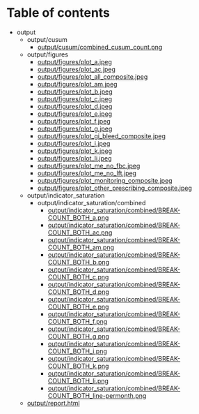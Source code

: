# Table of contents

* output
  * output/cusum
    * [output/cusum/combined_cusum_count.png](output/cusum/combined_cusum_count.png)
  * output/figures
    * [output/figures/plot_a.jpeg](output/figures/plot_a.jpeg)
    * [output/figures/plot_ac.jpeg](output/figures/plot_ac.jpeg)
    * [output/figures/plot_all_composite.jpeg](output/figures/plot_all_composite.jpeg)
    * [output/figures/plot_am.jpeg](output/figures/plot_am.jpeg)
    * [output/figures/plot_b.jpeg](output/figures/plot_b.jpeg)
    * [output/figures/plot_c.jpeg](output/figures/plot_c.jpeg)
    * [output/figures/plot_d.jpeg](output/figures/plot_d.jpeg)
    * [output/figures/plot_e.jpeg](output/figures/plot_e.jpeg)
    * [output/figures/plot_f.jpeg](output/figures/plot_f.jpeg)
    * [output/figures/plot_g.jpeg](output/figures/plot_g.jpeg)
    * [output/figures/plot_gi_bleed_composite.jpeg](output/figures/plot_gi_bleed_composite.jpeg)
    * [output/figures/plot_i.jpeg](output/figures/plot_i.jpeg)
    * [output/figures/plot_k.jpeg](output/figures/plot_k.jpeg)
    * [output/figures/plot_li.jpeg](output/figures/plot_li.jpeg)
    * [output/figures/plot_me_no_fbc.jpeg](output/figures/plot_me_no_fbc.jpeg)
    * [output/figures/plot_me_no_lft.jpeg](output/figures/plot_me_no_lft.jpeg)
    * [output/figures/plot_monitoring_composite.jpeg](output/figures/plot_monitoring_composite.jpeg)
    * [output/figures/plot_other_prescribing_composite.jpeg](output/figures/plot_other_prescribing_composite.jpeg)
  * output/indicator_saturation
    * output/indicator_saturation/combined
      * [output/indicator_saturation/combined/BREAK-COUNT_BOTH_a.png](output/indicator_saturation/combined/BREAK-COUNT_BOTH_a.png)
      * [output/indicator_saturation/combined/BREAK-COUNT_BOTH_ac.png](output/indicator_saturation/combined/BREAK-COUNT_BOTH_ac.png)
      * [output/indicator_saturation/combined/BREAK-COUNT_BOTH_am.png](output/indicator_saturation/combined/BREAK-COUNT_BOTH_am.png)
      * [output/indicator_saturation/combined/BREAK-COUNT_BOTH_b.png](output/indicator_saturation/combined/BREAK-COUNT_BOTH_b.png)
      * [output/indicator_saturation/combined/BREAK-COUNT_BOTH_c.png](output/indicator_saturation/combined/BREAK-COUNT_BOTH_c.png)
      * [output/indicator_saturation/combined/BREAK-COUNT_BOTH_d.png](output/indicator_saturation/combined/BREAK-COUNT_BOTH_d.png)
      * [output/indicator_saturation/combined/BREAK-COUNT_BOTH_e.png](output/indicator_saturation/combined/BREAK-COUNT_BOTH_e.png)
      * [output/indicator_saturation/combined/BREAK-COUNT_BOTH_f.png](output/indicator_saturation/combined/BREAK-COUNT_BOTH_f.png)
      * [output/indicator_saturation/combined/BREAK-COUNT_BOTH_g.png](output/indicator_saturation/combined/BREAK-COUNT_BOTH_g.png)
      * [output/indicator_saturation/combined/BREAK-COUNT_BOTH_i.png](output/indicator_saturation/combined/BREAK-COUNT_BOTH_i.png)
      * [output/indicator_saturation/combined/BREAK-COUNT_BOTH_k.png](output/indicator_saturation/combined/BREAK-COUNT_BOTH_k.png)
      * [output/indicator_saturation/combined/BREAK-COUNT_BOTH_li.png](output/indicator_saturation/combined/BREAK-COUNT_BOTH_li.png)
      * [output/indicator_saturation/combined/BREAK-COUNT_BOTH_line-permonth.png](output/indicator_saturation/combined/BREAK-COUNT_BOTH_line-permonth.png)
  * [output/report.html](output/report.html)